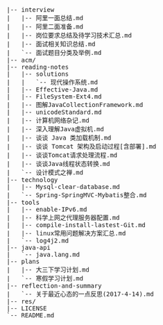 <pre>
|-- interview
|   |-- 阿里一面总结.md
|   |-- 阿里二面准备.md
|   |-- 岗位要求总结及待学习技术汇总.md
|   |-- 面试相关知识总结.md
|   `-- 面试题目分类及举例.md
|-- acm/
|-- reading-notes
|   |-- solutions
|   |   `-- 现代操作系统.md
|   |-- Effective-Java.md
|   |-- FileSystem-Ext4.md
|   |-- 图解JavaCollectionFramework.md
|   |-- unicodeStandard.md
|   |-- 计算机网络杂记.md
|   |-- 深入理解Java虚拟机.md
|   |-- 谈谈 Java 类加载机制.md
|   |-- 谈谈 Tomcat 架构及启动过程[含部署].md
|   |-- 谈谈Tomcat请求处理流程.md
|   |-- 谈谈Java线程状态转换.md
|   `-- 设计模式之禅.md
|-- technology
|   |-- Mysql-clear-database.md
|   `-- Spring-SpringMVC-Mybatis整合.md
|-- tools
|   |-- enable-IPv6.md
|   |-- 科学上网之代理服务器配置.md
|   |-- compile-install-lastest-Git.md
|   |-- linux常用问题解决方案汇总.md
|   `-- log4j2.md
|-- java-api
|   `-- java.lang.md
|-- plans
|   |-- 大三下学习计划.md
|   `-- 寒假学习计划.md
|-- reflection-and-summary
|   `-- 关于最近心态的一点反思(2017-4-14).md
|-- res/
|-- LICENSE
`-- README.md
</pre>